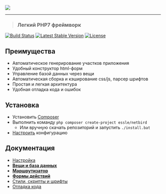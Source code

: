 <img src="http://essle.ru/_projects/netbird/logotype.png?4">
<hr/>

>### Легкий PHP7 фреймворк

[![Build Status](https://travis-ci.org/Essle/netBird.svg?branch=master)](https://travis-ci.org/Essle/netBird)
[![Latest Stable Version](https://poser.pugx.org/essle/netbird/v/stable)](https://packagist.org/packages/essle/netbird)
[![License](https://poser.pugx.org/essle/netbird/license)](https://packagist.org/packages/essle/netbird)

## Преимущества

* Автоматическое генерирование участков приложения
* Удобный конструктор html-форм
* Управление базой данных через вещи
* Автоматическая сборка и кэширование css/js, парсер шрифтов
* Простая и легкая архитектура
* Удобная отладка кода и ошибок

## Установка

* Установить [Composer](https://getcomposer.org/)
* Выполнить команду `php composer create-project essle/netbird`
  * Или вручную скачать репозиторий и запустить `./install.bat`
* [Настроить](https://github.com/Essle/netBird/wiki/Настройка) конфигурацию

## Документация

* [Настройка](https://github.com/Essle/netBird/wiki/Настройка)
* **[Вещи и база данных](https://github.com/Essle/netBird/wiki/Вещи-и-база-данных)**
* **[Маршрутизатор](https://github.com/Essle/netBird/wiki/Маршрутизатор)**
* **[Формы действий](https://github.com/Essle/netBird/wiki/Формы-действий)**
* [Стили, скрипты и шрифты](https://github.com/Essle/netBird/wiki/Стили,-скрипты-и-шрифты)
* [Отладка кода](https://github.com/Essle/netBird/wiki/Отладка-кода)